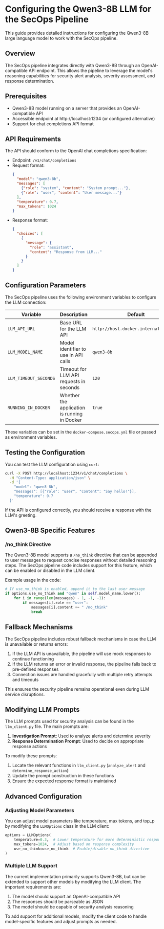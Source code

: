 # Configuring the Qwen3-8B LLM for the SecOps Pipeline

This guide provides detailed instructions for configuring the Qwen3-8B large language model to work with the SecOps pipeline.

## Overview

The SecOps pipeline integrates directly with Qwen3-8B through an OpenAI-compatible API endpoint. This allows the pipeline to leverage the model's reasoning capabilities for security alert analysis, severity assessment, and response determination.

## Prerequisites

- Qwen3-8B model running on a server that provides an OpenAI-compatible API
- Accessible endpoint at http://localhost:1234 (or configured alternative)
- Support for chat completions API format

## API Requirements

The API should conform to the OpenAI chat completions specification:

- Endpoint: `/v1/chat/completions`
- Request format:
  ```json
  {
    "model": "qwen3-8b",
    "messages": [
      {"role": "system", "content": "System prompt..."},
      {"role": "user", "content": "User message..."}
    ],
    "temperature": 0.7,
    "max_tokens": 1024
  }
  ```
- Response format:
  ```json
  {
    "choices": [
      {
        "message": {
          "role": "assistant",
          "content": "Response from LLM..."
        }
      }
    ]
  }
  ```

## Configuration Parameters

The SecOps pipeline uses the following environment variables to configure the LLM connection:

| Variable | Description | Default |
|----------|-------------|---------|
| `LLM_API_URL` | Base URL for the LLM API | `http://host.docker.internal:1234/v1` |
| `LLM_MODEL_NAME` | Model identifier to use in API calls | `qwen3-8b` |
| `LLM_TIMEOUT_SECONDS` | Timeout for LLM API requests in seconds | `120` |
| `RUNNING_IN_DOCKER` | Whether the application is running in Docker | `true` |

These variables can be set in the `docker-compose.secops.yml` file or passed as environment variables.

## Testing the Configuration

You can test the LLM configuration using `curl`:

```bash
curl -X POST http://localhost:1234/v1/chat/completions \
  -H "Content-Type: application/json" \
  -d '{
    "model": "qwen3-8b",
    "messages": [{"role": "user", "content": "Say hello!"}],
    "temperature": 0.7
  }'
```

If the API is configured correctly, you should receive a response with the LLM's greeting.

## Qwen3-8B Specific Features

### /no_think Directive

The Qwen3-8B model supports a `/no_think` directive that can be appended to user messages to request concise responses without detailed reasoning steps. The SecOps pipeline code includes support for this feature, which can be enabled or disabled in the LLM client.

Example usage in the code:
```python
# If use_no_think is enabled, append it to the last user message
if options.use_no_think and "qwen" in self.model_name.lower():
    for i in range(len(messages) - 1, -1, -1):
        if messages[i].role == "user":
            messages[i].content += " /no_think"
            break
```

## Fallback Mechanisms

The SecOps pipeline includes robust fallback mechanisms in case the LLM is unavailable or returns errors:

1. If the LLM API is unavailable, the pipeline will use mock responses to continue functioning
2. If the LLM returns an error or invalid response, the pipeline falls back to pre-defined responses
3. Connection issues are handled gracefully with multiple retry attempts and timeouts

This ensures the security pipeline remains operational even during LLM service disruptions.

## Modifying LLM Prompts

The LLM prompts used for security analysis can be found in the `llm_client.py` file. The main prompts are:

1. **Investigation Prompt**: Used to analyze alerts and determine severity
2. **Response Determination Prompt**: Used to decide on appropriate response actions

To modify these prompts:

1. Locate the relevant functions in `llm_client.py` (`analyze_alert` and `determine_response_action`)
2. Update the prompt construction in these functions
3. Ensure the expected response format is maintained

## Advanced Configuration

### Adjusting Model Parameters

You can adjust model parameters like temperature, max tokens, and top_p by modifying the `LLMOptions` class in the LLM client:

```python
options = LLMOptions(
    temperature=0.3,  # Lower temperature for more deterministic responses
    max_tokens=1024,  # Adjust based on response complexity
    use_no_think=use_no_think  # Enable/disable no_think directive
)
```

### Multiple LLM Support

The current implementation primarily supports Qwen3-8B, but can be extended to support other models by modifying the LLM client. The important requirements are:

1. The model should support an OpenAI-compatible API
2. The responses should be parseable as JSON
3. The model should be capable of security analysis reasoning

To add support for additional models, modify the client code to handle model-specific features and adjust prompts as needed.
